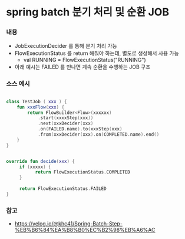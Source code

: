 # spring batch 분기 처리 및 순환 JOB

### 내용
- JobExecutionDecider 를 통해 분기 처리 가능
- FlowExecutionStatus 를 return 해줘야 하는데, 별도로 생성해서 사용 가능
    - val RUNNING = FlowExecutionStatus("RUNNING")
- 아래 예시는 FAILED 를 만나면 계속 순환을 수행하는 JOB 구조

### 소스 예시
```kotlin

class TestJob ( xxx ) {
    fun xxxFlow(xxx) {
        return FlowBuilder<Flow>(xxxxxx)
            .start(xxxxStep(xxx))
            .next(xxxDecider(xxx)
            .on(FAILED.name).to(xxxStep(xxx)
            .from(xxxDecider(xxx).on(COMPLETED.name).end()
    }
} 

```


```kotlin

override fun decide(xxx) {
     if (xxxxx) {
           return FlowExecutionStatus.COMPLETED
     }
   
     return FlowExecutionStatus.FAILED
}

```


### 참고
- https://velog.io/@khc41/Spring-Batch-Step-%EB%B6%84%EA%B8%B0%EC%B2%98%EB%A6%AC
